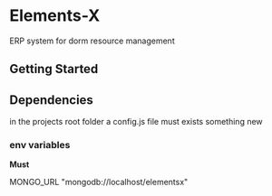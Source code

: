 # Elements-X
ERP system for dorm resource management


## Getting Started

## Dependencies
in the projects root folder a config.js file must exists
something new



### env variables
**Must**

MONGO_URL "mongodb://localhost/elementsx"
